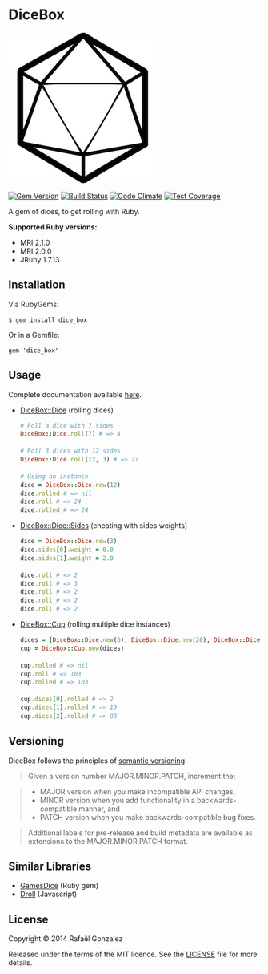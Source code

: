 # DiceBox

![Dice Box](https://raw.githubusercontent.com/rafaelgonzalez/dice_box/master/dice.jpg)

[![Gem Version](https://badge.fury.io/rb/dice_box.svg)](http://badge.fury.io/rb/dice_box)
[![Build Status](https://travis-ci.org/rafaelgonzalez/dice_box.svg?branch=master)](https://travis-ci.org/rafaelgonzalez/dice_box)
[![Code Climate](https://codeclimate.com/github/rafaelgonzalez/dice_box.png)](https://codeclimate.com/github/rafaelgonzalez/dice_box)
[![Test Coverage](https://codeclimate.com/github/rafaelgonzalez/dice_box/coverage.png)](https://codeclimate.com/github/rafaelgonzalez/dice_box)

A gem of dices, to get rolling with Ruby.

**Supported Ruby versions:**

- MRI 2.1.0
- MRI 2.0.0
- JRuby 1.7.13

## Installation

Via RubyGems:

    $ gem install dice_box

Or in a Gemfile:

    gem 'dice_box'

## Usage

Complete documentation available [here](http://rubydoc.info/github/rafaelgonzalez/dice_box/frames).

- [DiceBox::Dice](http://rubydoc.info/github/rafaelgonzalez/dice_box/DiceBox/Dice) (rolling dices)
  ```ruby
  # Roll a dice with 7 sides
  DiceBox::Dice.roll(7) # => 4

  # Roll 3 dices with 12 sides
  DiceBox::Dice.roll(12, 3) # => 27

  # Using an instance
  dice = DiceBox::Dice.new(12)
  dice.rolled # => nil
  dice.roll # => 24
  dice.rolled # => 24
  ```

- [DiceBox::Dice::Sides](http://rubydoc.info/github/rafaelgonzalez/dice_box/DiceBox/Dice/Side) (cheating with sides weights)
  ```ruby
  dice = DiceBox::Dice.new(3)
  dice.sides[0].weight = 0.0
  dice.sides[1].weight = 2.0

  dice.roll # => 2
  dice.roll # => 3
  dice.roll # => 2
  dice.roll # => 2
  dice.roll # => 2
  ```

- [DiceBox::Cup](http://rubydoc.info/github/rafaelgonzalez/dice_box/DiceBox/Cup) (rolling multiple dice instances)

  ```ruby
  dices = [DiceBox::Dice.new(6), DiceBox::Dice.new(20), DiceBox::Dice.new(100)]
  cup = DiceBox::Cup.new(dices)

  cup.rolled # => nil
  cup.roll # => 103
  cup.rolled # => 103

  cup.dices[0].rolled # => 2
  cup.dices[1].rolled # => 19
  cup.dices[2].rolled # => 88
  ```

## Versioning

DiceBox follows the principles of [semantic versioning](http://semver.org).

> Given a version number MAJOR.MINOR.PATCH, increment the:

> - MAJOR version when you make incompatible API changes,
> - MINOR version when you add functionality in a backwards-compatible manner, and
> - PATCH version when you make backwards-compatible bug fixes.

> Additional labels for pre-release and build metadata are available as extensions to the MAJOR.MINOR.PATCH format.

## Similar Libraries

- [GamesDice](https://github.com/neilslater/games_dice) (Ruby gem)
- [Droll](https://github.com/thebinarypenguin/droll) (Javascript)

## License

Copyright :copyright: 2014 Rafaël Gonzalez

Released under the terms of the MIT licence. See the [LICENSE](https://raw.githubusercontent.com/rafaelgonzalez/dice_box/master/LICENSE.txt) file for more details.
